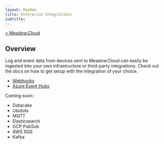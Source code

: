 ```yaml
---
layout: Meadow
title: Enterprise Integrations
subtitle: 
---
```

[< Meadow.Cloud](../)  
## Overview
Log and event data from devices sent to Meadow.Cloud can easily be ingested into your own infrastructure or third-party integrations. Check out the docs on how to get setup with the integration of your choice.

* [Webhooks](Webhooks/)
* [Azure Event Hubs](AzureEventHubs)

Coming soon:
* Datacake
* Ubidots
* MQTT
* Elasticsearch
* GCP PubSub
* AWS SQS
* Kafka